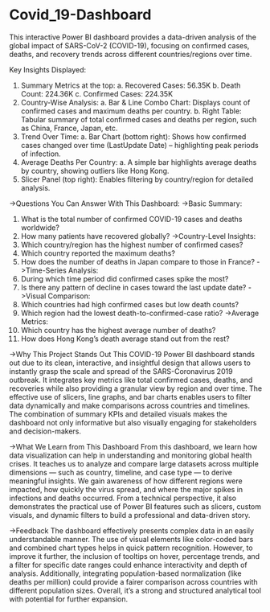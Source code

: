 # Covid_19-Dashboard
This interactive Power BI dashboard provides a data-driven analysis of the global impact of SARS-CoV-2 (COVID-19), focusing on confirmed cases, deaths, and recovery trends across different countries/regions over time.

Key Insights Displayed:
  1.	Summary Metrics at the top:
a.	Recovered Cases: 56.35K
b.	Death Count: 224.36K
c.	Confirmed Cases: 224.35K
  2.	Country-Wise Analysis:
a.	Bar & Line Combo Chart: Displays count of confirmed cases and maximum deaths per country.
b.	Right Table: Tabular summary of total confirmed cases and deaths per region, such as China, France, Japan, etc.
  3.	Trend Over Time:
a.	Bar Chart (bottom right): Shows how confirmed cases changed over time (LastUpdate Date) – highlighting peak periods of infection.
  4.	Average Deaths Per Country:
a.	A simple bar highlights average deaths by country, showing outliers like Hong Kong.
  5.	Slicer Panel (top right): Enables filtering by country/region for detailed analysis.

 ->Questions You Can Answer With This Dashboard:
 ->Basic Summary:
1.	What is the total number of confirmed COVID-19 cases and deaths worldwide?
2.	How many patients have recovered globally?
   ->Country-Level Insights:
3.	Which country/region has the highest number of confirmed cases?
4.	Which country reported the maximum deaths?
5.	How does the number of deaths in Japan compare to those in France?
   ->Time-Series Analysis:
6.	During which time period did confirmed cases spike the most?
7.	Is there any pattern of decline in cases toward the last update date?
   ->Visual Comparison:
8.	Which countries had high confirmed cases but low death counts?
9.	Which region had the lowest death-to-confirmed-case ratio?
   ->Average Metrics:
10.	Which country has the highest average number of deaths?
11. How does Hong Kong’s death average stand out from the rest?

   ->Why This Project Stands Out
This COVID-19 Power BI dashboard stands out due to its clean, interactive, and insightful design that allows users to instantly grasp the scale and spread of the SARS-Coronavirus 2019 outbreak. It integrates key metrics like total confirmed cases, deaths, and recoveries while also providing a granular view by region and over time. The effective use of slicers, line graphs, and bar charts enables users to filter data dynamically and make comparisons across countries and timelines. The combination of summary KPIs and detailed visuals makes the dashboard not only informative but also visually engaging for stakeholders and decision-makers.

  ->What We Learn from This Dashboard
From this dashboard, we learn how data visualization can help in understanding and monitoring global health crises. It teaches us to analyze and compare large datasets across multiple dimensions — such as country, timeline, and case type — to derive meaningful insights. We gain awareness of how different regions were impacted, how quickly the virus spread, and where the major spikes in infections and deaths occurred. From a technical perspective, it also demonstrates the practical use of Power BI features such as slicers, custom visuals, and dynamic filters to build a professional and data-driven story.

->Feedback
The dashboard effectively presents complex data in an easily understandable manner. The use of visual elements like color-coded bars and combined chart types helps in quick pattern recognition. However, to improve it further, the inclusion of tooltips on hover, percentage trends, and a filter for specific date ranges could enhance interactivity and depth of analysis. Additionally, integrating population-based normalization (like deaths per million) could provide a fairer comparison across countries with different population sizes. Overall, it’s a strong and structured analytical tool with potential for further expansion.
